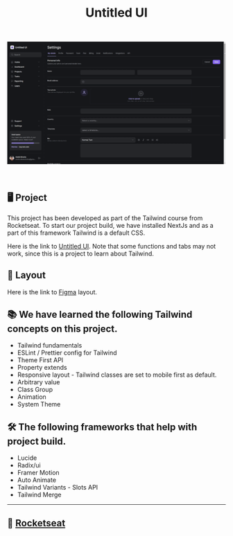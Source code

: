 <h1 align="center">Untitled UI</h1>

<br>

![preview](./.github/preview.gif)

<br>

## 🖥️ Project

This project has been developed as part of the Tailwind course from Rocketseat. To start our project build, we have installed NextJs and as a part of this framework Tailwind is a default CSS.

Here is the link to [Untitled UI](https://tailwind-next-mu.vercel.app/). Note that some functions and tabs may not work, since this is a project to learn about Tailwind.

## 🎨 Layout

Here is the link to [Figma](https://www.figma.com/file/MU3H8HfTxX32ukt8ANpan7/Ignite-Tailwind?type=design&node-id=0-1&mode=design&t=eluvqil40n5E3AOh-0) layout.

## 📚 We have learned the following Tailwind concepts on this project.

- Tailwind fundamentals
- ESLint / Prettier config for Tailwind
- Theme First API
- Property extends
- Responsive layout - Tailwind classes are set to mobile first as default.
- Arbitrary value
- Class Group
- Animation
- System Theme

## 🛠️ The following frameworks that help with project build.

- Lucide
- Radix/ui
- Framer Motion
- Auto Animate
- Tailwind Variants - Slots API
- Tailwind Merge

---

## 👋 [Rocketseat](https://www.rocketseat.com.br/)
